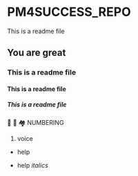 # PM4SUCCESS_REPO
This is a readme file
## You are great
### This is a readme file
#### This is a readme file
##### This is a readme file
🚒 👮 🏘️
NUMBERING
1. voice
* help
- help
  _italics_
